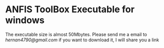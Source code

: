 # ANFIS ToolBox Executable for windows

The executable size is almost 50Mbytes. Please send me a email to _hernan4790@gmail.com_ if you want to download it, I will share you a link
